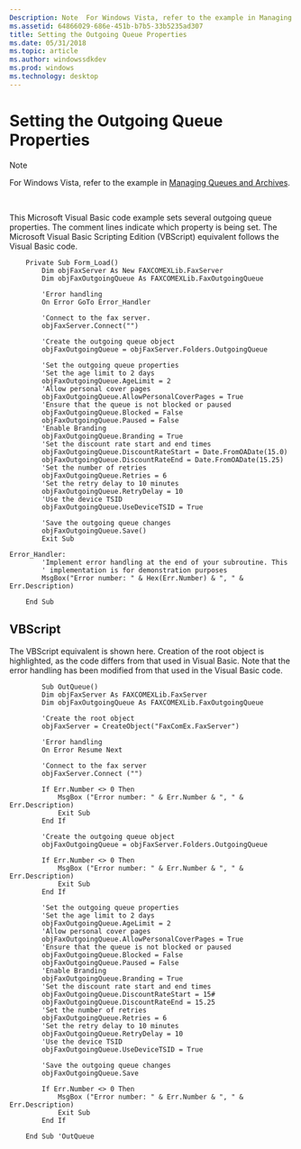 ```yaml
---
Description: Note  For Windows Vista, refer to the example in Managing Queues and Archives.  This Microsoft Visual Basic code example sets several outgoing queue properties.
ms.assetid: 64866029-686e-451b-b7b5-33b5235ad307
title: Setting the Outgoing Queue Properties
ms.date: 05/31/2018
ms.topic: article
ms.author: windowssdkdev
ms.prod: windows
ms.technology: desktop
---
```


# Setting the Outgoing Queue Properties

> [!Note]  
> For Windows Vista, refer to the example in [Managing Queues and Archives](-mfax-managing-queues-and-archives.md).

 

This Microsoft Visual Basic code example sets several outgoing queue properties. The comment lines indicate which property is being set. The Microsoft Visual Basic Scripting Edition (VBScript) equivalent follows the Visual Basic code.


```VB
    Private Sub Form_Load()
        Dim objFaxServer As New FAXCOMEXLib.FaxServer
        Dim objFaxOutgoingQueue As FAXCOMEXLib.FaxOutgoingQueue

        'Error handling
        On Error GoTo Error_Handler

        'Connect to the fax server.
        objFaxServer.Connect("")

        'Create the outgoing queue object
        objFaxOutgoingQueue = objFaxServer.Folders.OutgoingQueue

        'Set the outgoing queue properties
        'Set the age limit to 2 days
        objFaxOutgoingQueue.AgeLimit = 2
        'Allow personal cover pages
        objFaxOutgoingQueue.AllowPersonalCoverPages = True
        'Ensure that the queue is not blocked or paused
        objFaxOutgoingQueue.Blocked = False
        objFaxOutgoingQueue.Paused = False
        'Enable Branding
        objFaxOutgoingQueue.Branding = True
        'Set the discount rate start and end times
        objFaxOutgoingQueue.DiscountRateStart = Date.FromOADate(15.0)
        objFaxOutgoingQueue.DiscountRateEnd = Date.FromOADate(15.25)
        'Set the number of retries
        objFaxOutgoingQueue.Retries = 6
        'Set the retry delay to 10 minutes
        objFaxOutgoingQueue.RetryDelay = 10
        'Use the device TSID
        objFaxOutgoingQueue.UseDeviceTSID = True

        'Save the outgoing queue changes
        objFaxOutgoingQueue.Save()
        Exit Sub

Error_Handler:
        'Implement error handling at the end of your subroutine. This 
        ' implementation is for demonstration purposes
        MsgBox("Error number: " & Hex(Err.Number) & ", " & Err.Description)

    End Sub
```



## VBScript

The VBScript equivalent is shown here. Creation of the root object is highlighted, as the code differs from that used in Visual Basic. Note that the error handling has been modified from that used in the Visual Basic code.


```VB
        Sub OutQueue()
        Dim objFaxServer As FAXCOMEXLib.FaxServer
        Dim objFaxOutgoingQueue As FAXCOMEXLib.FaxOutgoingQueue

        'Create the root object
        objFaxServer = CreateObject("FaxComEx.FaxServer")

        'Error handling
        On Error Resume Next

        'Connect to the fax server
        objFaxServer.Connect ("")

        If Err.Number <> 0 Then
            MsgBox ("Error number: " & Err.Number & ", " & Err.Description)
            Exit Sub
        End If

        'Create the outgoing queue object
        objFaxOutgoingQueue = objFaxServer.Folders.OutgoingQueue

        If Err.Number <> 0 Then
            MsgBox ("Error number: " & Err.Number & ", " & Err.Description)
            Exit Sub
        End If

        'Set the outgoing queue properties
        'Set the age limit to 2 days
        objFaxOutgoingQueue.AgeLimit = 2
        'Allow personal cover pages
        objFaxOutgoingQueue.AllowPersonalCoverPages = True
        'Ensure that the queue is not blocked or paused
        objFaxOutgoingQueue.Blocked = False
        objFaxOutgoingQueue.Paused = False
        'Enable Branding
        objFaxOutgoingQueue.Branding = True
        'Set the discount rate start and end times
        objFaxOutgoingQueue.DiscountRateStart = 15#
        objFaxOutgoingQueue.DiscountRateEnd = 15.25
        'Set the number of retries
        objFaxOutgoingQueue.Retries = 6
        'Set the retry delay to 10 minutes
        objFaxOutgoingQueue.RetryDelay = 10
        'Use the device TSID
        objFaxOutgoingQueue.UseDeviceTSID = True

        'Save the outgoing queue changes
        objFaxOutgoingQueue.Save
        
        If Err.Number <> 0 Then
            MsgBox ("Error number: " & Err.Number & ", " & Err.Description)
            Exit Sub
        End If

    End Sub 'OutQueue
```



 

 



